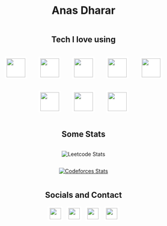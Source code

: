 <span align="center">

# Anas Dharar

</span>
<div style="display: flex; flex-direction: column; align-items: center;">

## Tech I love using
<div style="display: flex; flex-wrap: wrap; justify-content: center; align-items: center;">
<img style="margin: 15px; background-color: white; padding: 5px; border-radius: 5px;" src="https://raw.githubusercontent.com/marwin1991/profile-technology-icons/refs/heads/main/icons/python.png" width="50" height="50"/>
<img style="margin: 15px; background-color: white; padding: 5px; border-radius: 5px;" src="https://raw.githubusercontent.com/marwin1991/profile-technology-icons/refs/heads/main/icons/django.png" width="50" height="50"/>
<img style="margin: 15px; background-color: white; padding: 5px; border-radius: 5px;" src="https://raw.githubusercontent.com/marwin1991/profile-technology-icons/refs/heads/main/icons/postgresql.png" width="50" height="50"/>
<img style="margin: 15px; background-color: white; padding: 5px; border-radius: 5px;" src="https://raw.githubusercontent.com/marwin1991/profile-technology-icons/refs/heads/main/icons/html.png" width="50" height="50"/>
<img style="margin: 15px; background-color: white; padding: 5px; border-radius: 5px;" src="https://raw.githubusercontent.com/marwin1991/profile-technology-icons/refs/heads/main/icons/css.png" width="50" height="50"/>
<img style="margin: 15px; background-color: white; padding: 5px; border-radius: 5px;" src="https://raw.githubusercontent.com/marwin1991/profile-technology-icons/refs/heads/main/icons/tailwind_css.png" width="50" height="50"/>
<img style="margin: 15px; background-color: white; padding: 5px; border-radius: 5px;" src="https://raw.githubusercontent.com/marwin1991/profile-technology-icons/refs/heads/main/icons/javascript.png" width="50" height="50"/>

<img style="margin: 15px; background-color: white; padding: 5px; border-radius: 5px;" src="https://raw.githubusercontent.com/marwin1991/profile-technology-icons/refs/heads/main/icons/c++.png" width="50" height="50"/>


</div>
</div>

<div style="display: flex; align-items: center; flex-direction: column; justify-content: space-around;">

## Some Stats

![Leetcode Stats](https://leetcard.jacoblin.cool/salaarsenpai)

[![Codeforces Stats](https://codeforces-readme-stats.vercel.app/api/card?username=salaarsenpai)](https://codeforces.com/profile/salaarsenpai)
</div>

<div style="display: flex; align-items: center; flex-direction: column;">

## Socials and Contact

<div style="display: flex; align-items: center; justify-content: center; gap: 10px;">

  <a href="https://linkedin.com/in/anasdharar">
    <img style="background-color: white; padding: 5px; border-radius: 5px;" src="https://cdn.jsdelivr.net/gh/devicons/devicon/icons/linkedin/linkedin-original.svg" width="30"/>
  </a>
  <a href="https://twitter.com/salaartwt">
    <img style="background-color: white; padding: 5px; border-radius: 5px;" src="https://github.com/gauravghongde/social-icons/blob/master/PNG/Color/Twitter.png?raw=true" width="30"/>
  </a>
  <a href="mailto:mohdanasdharar@gmail.com">
    <img style="background-color: white; padding: 5px; border-radius: 5px;" src="https://cdn.jsdelivr.net/gh/devicons/devicon/icons/google/google-original.svg" width="30"/>
  </a>
  <a href="https://youtube.com/AnasDharar">
    <img style="background-color: white; padding: 5px; border-radius: 5px;" src="https://github.com/gauravghongde/social-icons/blob/master/PNG/Color/Youtube.png?raw=true" width="30"/>
  </a>
</div>
</div>

